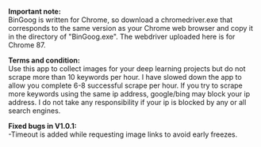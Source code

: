<b> Important note: </b><br/>
BinGoog is written for Chrome, so download a chromedriver.exe that corresponds to the same version as your Chrome web browser and copy it in the directory of "BinGoog.exe". The webdriver uploaded here is for Chrome 87. 


<b>Terms and condition:</b><br/>
Use this app to collect images for your deep learning projects but do not scrape more than 10 keywords per hour. I have slowed down the app to allow you complete 6-8 successful scrape per hour. If you try to scrape more keywords using the same ip address, google/bing may block your ip address. I do not take any responsibility if your ip is blocked by any or all search engines.

<b>Fixed bugs in V1.0.1:</b><br/>
-Timeout is added while requesting image links to avoid early freezes.
